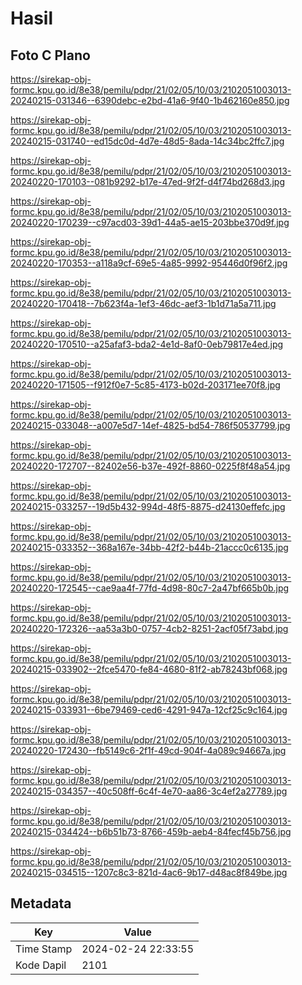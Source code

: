# Hasil

## Foto C Plano

https://sirekap-obj-formc.kpu.go.id/8e38/pemilu/pdpr/21/02/05/10/03/2102051003013-20240215-031346--6390debc-e2bd-41a6-9f40-1b462160e850.jpg

https://sirekap-obj-formc.kpu.go.id/8e38/pemilu/pdpr/21/02/05/10/03/2102051003013-20240215-031740--ed15dc0d-4d7e-48d5-8ada-14c34bc2ffc7.jpg

https://sirekap-obj-formc.kpu.go.id/8e38/pemilu/pdpr/21/02/05/10/03/2102051003013-20240220-170103--081b9292-b17e-47ed-9f2f-d4f74bd268d3.jpg

https://sirekap-obj-formc.kpu.go.id/8e38/pemilu/pdpr/21/02/05/10/03/2102051003013-20240220-170239--c97acd03-39d1-44a5-ae15-203bbe370d9f.jpg

https://sirekap-obj-formc.kpu.go.id/8e38/pemilu/pdpr/21/02/05/10/03/2102051003013-20240220-170353--a118a9cf-69e5-4a85-9992-95446d0f96f2.jpg

https://sirekap-obj-formc.kpu.go.id/8e38/pemilu/pdpr/21/02/05/10/03/2102051003013-20240220-170418--7b623f4a-1ef3-46dc-aef3-1b1d71a5a711.jpg

https://sirekap-obj-formc.kpu.go.id/8e38/pemilu/pdpr/21/02/05/10/03/2102051003013-20240220-170510--a25afaf3-bda2-4e1d-8af0-0eb79817e4ed.jpg

https://sirekap-obj-formc.kpu.go.id/8e38/pemilu/pdpr/21/02/05/10/03/2102051003013-20240220-171505--f912f0e7-5c85-4173-b02d-203171ee70f8.jpg

https://sirekap-obj-formc.kpu.go.id/8e38/pemilu/pdpr/21/02/05/10/03/2102051003013-20240215-033048--a007e5d7-14ef-4825-bd54-786f50537799.jpg

https://sirekap-obj-formc.kpu.go.id/8e38/pemilu/pdpr/21/02/05/10/03/2102051003013-20240220-172707--82402e56-b37e-492f-8860-0225f8f48a54.jpg

https://sirekap-obj-formc.kpu.go.id/8e38/pemilu/pdpr/21/02/05/10/03/2102051003013-20240215-033257--19d5b432-994d-48f5-8875-d24130effefc.jpg

https://sirekap-obj-formc.kpu.go.id/8e38/pemilu/pdpr/21/02/05/10/03/2102051003013-20240215-033352--368a167e-34bb-42f2-b44b-21accc0c6135.jpg

https://sirekap-obj-formc.kpu.go.id/8e38/pemilu/pdpr/21/02/05/10/03/2102051003013-20240220-172545--cae9aa4f-77fd-4d98-80c7-2a47bf665b0b.jpg

https://sirekap-obj-formc.kpu.go.id/8e38/pemilu/pdpr/21/02/05/10/03/2102051003013-20240220-172326--aa53a3b0-0757-4cb2-8251-2acf05f73abd.jpg

https://sirekap-obj-formc.kpu.go.id/8e38/pemilu/pdpr/21/02/05/10/03/2102051003013-20240215-033902--2fce5470-fe84-4680-81f2-ab78243bf068.jpg

https://sirekap-obj-formc.kpu.go.id/8e38/pemilu/pdpr/21/02/05/10/03/2102051003013-20240215-033931--6be79469-ced6-4291-947a-12cf25c9c164.jpg

https://sirekap-obj-formc.kpu.go.id/8e38/pemilu/pdpr/21/02/05/10/03/2102051003013-20240220-172430--fb5149c6-2f1f-49cd-904f-4a089c94667a.jpg

https://sirekap-obj-formc.kpu.go.id/8e38/pemilu/pdpr/21/02/05/10/03/2102051003013-20240215-034357--40c508ff-6c4f-4e70-aa86-3c4ef2a27789.jpg

https://sirekap-obj-formc.kpu.go.id/8e38/pemilu/pdpr/21/02/05/10/03/2102051003013-20240215-034424--b6b51b73-8766-459b-aeb4-84fecf45b756.jpg

https://sirekap-obj-formc.kpu.go.id/8e38/pemilu/pdpr/21/02/05/10/03/2102051003013-20240215-034515--1207c8c3-821d-4ac6-9b17-d48ac8f849be.jpg


## Metadata

| Key        | Value               |
| ---------- | ------------------- |
| Time Stamp | 2024-02-24 22:33:55 |
| Kode Dapil | 2101                |



